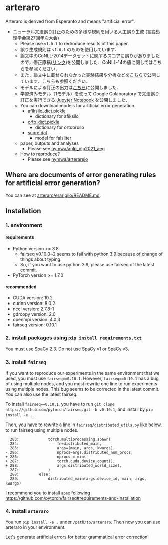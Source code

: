 # arteraro

Arteraro is derived from Esperanto and means "artificial error".

- ニューラル文法誤り訂正のための多様な規則を用いる人工誤り生成 (言語処理学会第27回年次大会)
	- Please use `v1.0.1` to redroduce results of this paper.
	- 誤り生成規則は `v1.0.1` のものを使用しています．
	- 論文中のCoNLL-2014データセットに関するスコアに誤りがありましたので，修正原稿([リンク](https://github.com/nymwa/anlp_nlp2021_aeg/blob/main/nlp2021.pdf))を公開しました．CoNLL-14の値に関してはこちらを参照ください．
	- また，論文中に載せられなかった実験結果や分析などを[こちら](https://github.com/nymwa/anlp_nlp2021_aeg/blob/main/analysis.pdf)で公開しています．こちらも参照ください．
	- モデルによる訂正の出力は[こちら](https://github.com/nymwa/anlp_nlp2021_aeg/tree/main/outputs)に公開しました．
	- 学習済みモデル（1モデル）を使って Google Colaboratory で文法誤り訂正を実行できる [Jupyter Notebook](https://gist.github.com/nymwa/982e92c4810f0ee31886378052af1459) を公開しました．
	- You can download models for artificial error generation.
		- [afiksilo_dict.pickle](https://drive.google.com/file/d/1RBuini-cII61W2Zdgy6yDBerSnyTFYT0/view?usp=sharing)
			- dictionary for afiksilo
		- [orto_dict.pickle](https://drive.google.com/file/d/1qU-uywBWLtN4DQ_QUIevRRKPluPrpx1M/view?usp=sharing)
			- dictionary for ortobruilo
		- [score.dat](https://drive.google.com/file/d/1NiRwzxLoM4i7IvNYNptoHCVqPVHHG6Mq/view?usp=sharing)
			- model for falsliter
	- paper, outputs and analyses
		- Please see [nymwa/anlp_nlp2021_aeg](https://github.com/nymwa/anlp_nlp2021_aeg)
	- How to reproduce?
		- Please see [nymwa/arterarejo](https://github.com/nymwa/arterarejo)

## Where are documents of error generating rules for artificial error generation?

You can see at [arteraro/erarigilo/README.md](https://github.com/nymwa/arteraro/tree/main/arteraro/erarigilo).

## Installation

### 1. environment

#### requirements
- Python version >= 3.8
	- fairseq v0.10.0~2 seems to fail with python 3.9 because of change of things about typing.
	- So, if you want to use python 3.9, please use fairseq of the latest commit.
- PyTorch version >= 1.7.0

#### recommended
- CUDA version: 10.2
- cudnn version: 8.0.2
- nccl version: 2.7.8-1
- gdrcopy version: 2.0
- openmpi version: 4.0.3
- fairseq version: 0.10.1

### 2. install packages using `pip install requirements.txt`

You must use SpaCy 2.3. Do not use SpaCy v1 or SpaCy v3.

### 3. install `fairseq`

If you want to reproduce our experiments in the same environment that we used, you must use `fairseq==0.10.1`.
However, `fairseq==0.10.1` has a bug of using multiple nodes, and you must rewrite one line to run experiments using multiple nodes.
This bug seems to be corrected in the latest commit. You can also use the latest fairseq.

To install `fairseq==0.10.1`, you have to run `git clone https://github.com/pytorch/fairseq.git -b v0.10.1`, and install by `pip install -e .`.

Then, you have to rewrite a line in `fairseq/distributed_utils.py` like below, to run fairseq using multiple nodes.

```
  283:             torch.multiprocessing.spawn(
  284:                 fn=distributed_main,
  285:                 args=(main, args, kwargs),
- 286:                 nprocs=args.distributed_num_procs,
+ 286:                 nprocs = min(
+ 287:                 torch.cuda.device_count(),
+ 288:                 args.distributed_world_size),
  287:             )
  288:         else:
  289:             distributed_main(args.device_id, main, args, kwargs)
```

I recommend you to install `apex` following https://github.com/pytorch/fairseq#requirements-and-installation

### 4. install `arteraro`

You run `pip install -e .` under `/path/to/arteraro`. Then now you can use arteraro in your environment.

Let's generate artificial errors for better grammatical error correction!

